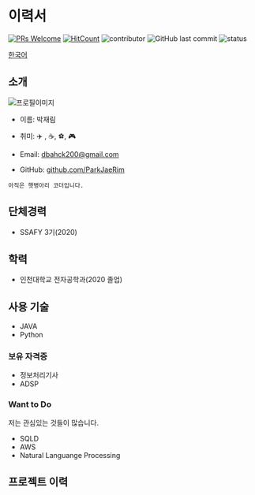 # 이력서
[![PRs Welcome](https://img.shields.io/badge/PRs-welcome-brightgreen.svg?style=flat-square)](http://makeapullrequest.com)
[![HitCount](http://hits.dwyl.io/ParkJaeRim/RESUME.svg)](http://hits.dwyl.io/ParkJaeRim/RESUME)
![contributor](https://img.shields.io/github/contributors/ParkJaeRim/RESUME.svg)
![GitHub last commit](https://img.shields.io/github/last-commit/ParkJaeRim/RESUME.svg)
![status](https://img.shields.io/badge/status-offer_welcome%20-brightgreen.svg)

[한국어](./README.md) 

## 소개
![프로필이미지](https://github.com/ParkJaeRim/RESUME/raw/master/images/profile.jpeg)
- 이름: 박재림

- 취미: :airplane: , :coffee:, :soccer:, :video_game:
- Email: dbahck200@gmail.com
- GitHub: [github.com/ParkJaeRim](https://github.com/ParkJaeRim)

```
아직은 햇병아리 코더입니다.
```

## 단체경력
- SSAFY 3기(2020)

## 학력
- 인천대학교 전자공학과(2020 졸업)

## 사용 기술

- JAVA
- Python

### 보유 자격증
- 정보처리기사
- ADSP

### Want to Do
저는 관심있는 것들이 많습니다. 

- SQLD
- AWS
- Natural Languange Processing


## 프로젝트 이력


